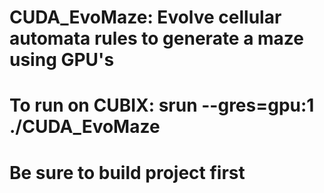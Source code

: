 # CUDA_EvoMaze: Evolve cellular automata rules to generate a maze using GPU's

# To run on CUBIX: srun --gres=gpu:1 ./CUDA_EvoMaze
# Be sure to build project first